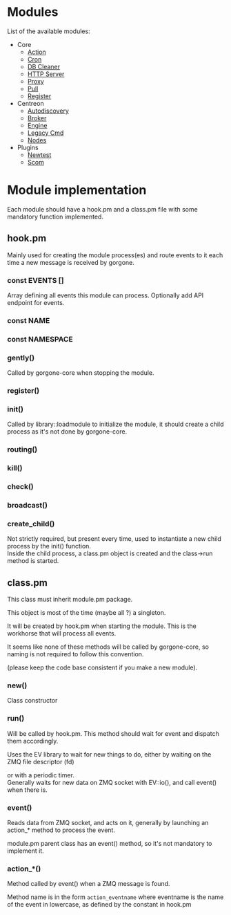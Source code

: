# Modules

List of the available modules:

* Core
  * [Action](../docs/modules/core/action.md)
  * [Cron](../docs/modules/core/cron.md)
  * [DB Cleaner](../docs/modules/core/dbcleaner.md)
  * [HTTP Server](../docs/modules/core/httpserver.md)
  * [Proxy](../docs/modules/core/proxy.md)
  * [Pull](../docs/modules/core/pull.md)
  * [Register](../docs/modules/core/register.md)
* Centreon
  * [Autodiscovery](../docs/modules/centreon/autodiscovery.md)
  * [Broker](../docs/modules/centreon/statistics.md)
  * [Engine](../docs/modules/centreon/engine.md)
  * [Legacy Cmd](../docs/modules/centreon/legacycmd.md)
  * [Nodes](../docs/modules/centreon/nodes.md)
* Plugins
  * [Newtest](../docs/modules/plugins/newtest.md)
  * [Scom](../docs/modules/plugins/scom.md)

# Module implementation

Each module should have a hook.pm and a class.pm file with some mandatory function implemented.

## hook.pm

Mainly used for creating the module process(es)
and route events to it each time a new message is received by gorgone.

### const EVENTS []

Array defining all events this module can process. Optionally add API endpoint for events.

### const NAME

### const NAMESPACE

### gently()

Called by gorgone-core when stopping the module.

### register()

### init()

Called by library::loadmodule to initialize the module, it should create a child process as it's not done by gorgone-core.

### routing()

### kill()

### check()

### broadcast()

### create_child()

Not strictly required, but present every time, used to instantiate a new child process by the init() function.\
Inside the child process, a class.pm object is created and the class->run method is started.

## class.pm

This class must inherit module.pm package.

This object is most of the time (maybe all ?) a singleton.

It will be created by hook.pm when starting the module.
This is the workhorse that will process all events.

It seems like none of these methods will be called by gorgone-core, so naming is not required to follow this convention.

(please keep the code base consistent if you make a new module).

### new()

Class constructor

### run()

Will be called by hook.pm. This method should wait for event and dispatch them accordingly.

Uses the EV library to wait for new things to do, either by waiting on the ZMQ file descriptor (fd)

or with a periodic timer.\
Generally waits for new data on ZMQ socket with EV::io(), and call event() when there is.

### event()

Reads data from ZMQ socket, and acts on it, generally by launching an action_* method to process the event.

module.pm parent class has an event() method, so it's not mandatory to implement it.

### action_*()

Method called by event() when a ZMQ message is found.

Method name is in the form `action_eventname` where eventname is the name of the event in lowercase, as defined by the constant in hook.pm  
